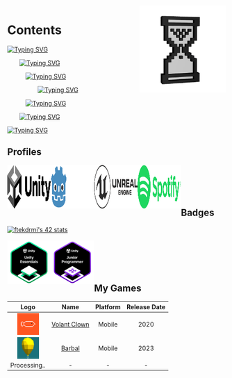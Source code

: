 <img src="https://github.com/Fartomy/Fartomy/blob/main/images/time.gif" align="right" height="200">

<!-- 
&nbsp; // 1 bosluk ekler
&ensp; // 2 bosluk ekler
&emsp; // 4 bosluk ekler
-->

# Contents
[![Typing SVG](https://readme-typing-svg.demolab.com?font=Fira+Code&size=16&duration=30000&pause=1000&color=FFFFFFFF&width=500&height=30&lines=Everything;But+usually;It+can+be+game;And+some+music;Or+information;Just+need+time;For+everything;time;⌛)](https://git.io/typing-svg)

&emsp;&emsp;[![Typing SVG](https://readme-typing-svg.demolab.com?font=Fira+Code&size=16&duration=30000&pause=2000&color=FFFFFFFF&width=500&height=30&lines=But+usually;It+can+be+game;And+some+music;Or+information;Just+need+time;For+everything;Everything;t+i+m+e;⏳)](https://git.io/typing-svg)

&emsp;&emsp;&emsp;[![Typing SVG](https://readme-typing-svg.demolab.com?font=Fira+Code&size=16&duration=30000&pause=3000&color=FFFFFFFF&width=500&height=30&lines=It+can+be+game;And+some+music;Or+information;Just+need+time;For+everything;Everything;But+usually;Time;⌚)](https://git.io/typing-svg)

&emsp;&emsp;&emsp;&emsp;&emsp;[![Typing SVG](https://readme-typing-svg.demolab.com?font=Fira+Code&size=16&duration=30000&pause=4000&color=FFFFFFFF&width=500&height=30&lines=And+some+music;Or+information;Just+need+time;For+everything;Everything;But+usually;It+can+be+game;T+i+m+e;⏱️)](https://git.io/typing-svg)

&emsp;&emsp;&emsp;[![Typing SVG](https://readme-typing-svg.demolab.com?font=Fira+Code&size=16&duration=30000&pause=5000&color=FFFFFFFF&width=500&height=30&lines=Or+information;Just+need+time;For+everything;Everything;But+usually;It+can+be+game;And+some+music;TIME;⏲️)](https://git.io/typing-svg)

&emsp;&emsp;[![Typing SVG](https://readme-typing-svg.demolab.com?font=Fira+Code&size=16&duration=30000&pause=6000&color=FFFFFFFF&width=500&height=30&lines=Just+need+time;For+everything;Everything;But+usually;It+can+be+game;And+some+music;Or+information;T+I+M+E;🕰️)](https://git.io/typing-svg)

[![Typing SVG](https://readme-typing-svg.demolab.com?font=Fira+Code&size=16&duration=30000&pause=7000&color=FFFFFFFF&width=500&height=30&lines=For+everything;Everything;But+usually;It+can+be+game;And+some+music;Or+information;Just+need+time;TIIMEEEEE!!!!;🕛)](https://git.io/typing-svg)

## Profiles
[<img align="left"  src="https://github.com/Fartomy/Fartomy/blob/main/images/unity.svg" width="100" height="100" />](https://learn.unity.com/u/5ef45eccedbc2a001fb1037f?tab=profile)
[<img align="left"  src="https://github.com/Fartomy/Fartomy/blob/main/images/godot.svg" width="100" height="100" />](https://godotengine.org/)
[<img align="left"  src="https://github.com/Fartomy/Fartomy/blob/main/images/unrealengine.svg" width="100" height="100" />](https://dev.epicgames.com/community/profile/Y76J/Fartomy)
[<img align="left"  src="https://github.com/Fartomy/Fartomy/blob/main/images/spotify.svg" width="100" height="100" />](https://open.spotify.com/user/a2pfvx7mktdo942m2xcdxs5l1?si=3f57fac6eb1d4642)
<br/>
<br/>
<br/>
<br/>

## Badges
[![ftekdrmi's 42 stats](https://badge.mediaplus.ma/colorfulwaves/ftekdrmi?1337Badge=off&UM6P=off)](https://github.com/oakoudad/badge42)
<br/>
<br/>
[<img align="left"  src="https://github.com/Fartomy/Fartomy/blob/main/images/unity-essentials-pathway.png" width="100" height="100" />](https://www.credly.com/badges/cf92bc5b-d244-498b-bbd8-7d4b59098e3f/public_url)
[<img align="left"  src="https://github.com/Fartomy/Fartomy/blob/main/images/unity-junior-programmer.png" width="100" height="100" />](https://www.credly.com/badges/6d084612-0c97-4a39-b9d2-7e809b1d5c74/public_url)
<br/>
<br/>
<br/>
<br/>



## My Games
| Logo          | Name          | Platform | Release Date  |
| :-------------: |:-------------:| :-------------: | :-------------: |
| [<img align="center"  src="https://github.com/Fartomy/Fartomy/blob/main/images/volantclown.png" width="50" height="50" />](https://github.com/Fartomy/Volant-Clown)      | [Volant Clown](https://github.com/Fartomy/Volant-Clown) | Mobile |2020         |
| [<img align="center"  src="https://github.com/Fartomy/Fartomy/blob/main/images/barbal.jpg" width="50" height="50" />](https://github.com/Fartomy/Barbal)      | [Barbal](https://github.com/Fartomy/Barbal) | Mobile | 2023         |
| Processing..  | -    | - |     -         |

